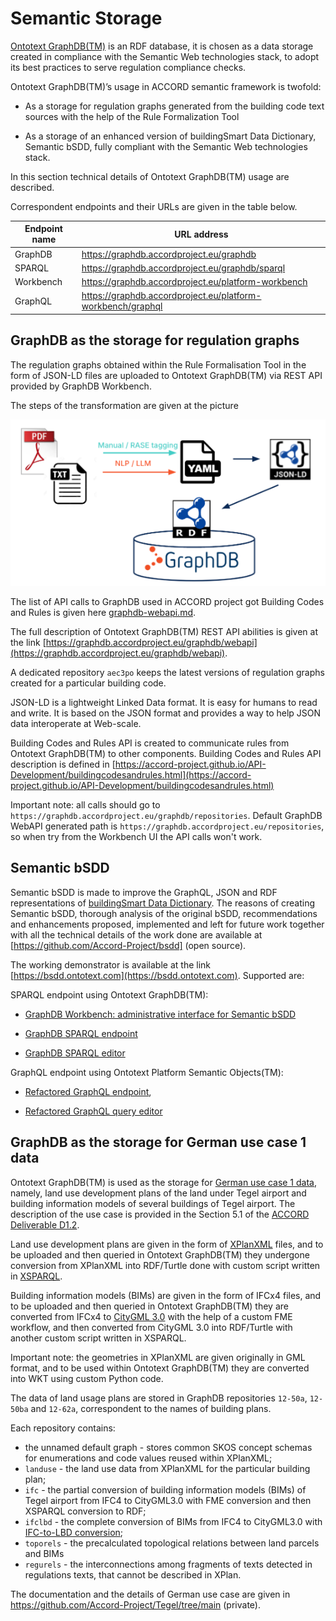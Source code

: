 # Semantic Storage

[Ontotext GraphDB(TM)](https://graphdb.ontotext.com) is an RDF database, it is chosen as a data storage created in compliance with the Semantic Web technologies stack, to adopt its best practices to serve regulation compliance checks. 

Ontotext GraphDB(TM)’s usage in ACCORD semantic framework is twofold:  

- As a storage for regulation graphs generated from the building code text sources with the help of the Rule Formalization Tool 

- As a storage of an enhanced version of buildingSmart Data Dictionary, Semantic bSDD, fully compliant with the Semantic Web technologies stack. 

In this section technical details of Ontotext GraphDB(TM) usage are described. 

Correspondent endpoints and their URLs are given in the table below.

|Endpoint name |URL address |
|--------------|------------|
|GraphDB | https://graphdb.accordproject.eu/graphdb |
|SPARQL  | https://graphdb.accordproject.eu/graphdb/sparql |
|Workbench | https://graphdb.accordproject.eu/platform-workbench |
|GraphQL | https://graphdb.accordproject.eu/platform-workbench/graphql |


## GraphDB as the storage for regulation graphs 

The regulation graphs obtained within the Rule Formalisation Tool in the form of JSON-LD files are uploaded to Ontotext GraphDB(TM) via REST API provided by GraphDB Workbench. 

The steps of the transformation are given at the picture

![](./ACCORD-Regulations-to-GraphDB.png)

The list of API calls to GraphDB used in ACCORD project got Building Codes and Rules is given here [graphdb-webapi.md](https://github.com/Accord-Project/API-Development/blob/main/BuildingCodesAndRules/graphdb-webapi.md).

The full description of Ontotext GraphDB(TM) REST API abilities is given at the link [https://graphdb.accordproject.eu/graphdb/webapi](https://graphdb.accordproject.eu/graphdb/webapi). 

A dedicated repository `aec3po` keeps the latest versions of regulation graphs created for a particular building code.  

JSON-LD is a lightweight Linked Data format. It is easy for humans to read and write. It is based on the JSON format and provides a way to help JSON data interoperate at Web-scale. 

Building Codes and Rules API is created to communicate rules from Ontotext GraphDB(TM) to other components. Building Codes and Rules API description is defined in [https://accord-project.github.io/API-Development/buildingcodesandrules.html](https://accord-project.github.io/API-Development/buildingcodesandrules.html)

Important note: all calls should go to `https://graphdb.accordproject.eu/graphdb/repositories`. Default GraphDB WebAPI generated path is `https://graphdb.accordproject.eu/repositories`, so when try from the Workbench UI the API calls won't work. 

## Semantic bSDD

Semantic bSDD is made to improve the GraphQL, JSON and RDF representations of [buildingSmart Data Dictionary](https://www.buildingsmart.org/users/services/buildingsmart-data-dictionary/). The reasons of creating Semantic bSDD, thorough analysis of the original bSDD, recommendations and enhancements proposed, implemented and left for future work together with all the technical details of the work done are available at [https://github.com/Accord-Project/bsdd] (open source). 

The working demonstrator is available at the link [https://bsdd.ontotext.com](https://bsdd.ontotext.com). Supported are: 

SPARQL endpoint using Ontotext GraphDB(TM): 

- [GraphDB Workbench: administrative interface for Semantic bSDD](https://bsdd.ontotext.com/graphdb)

- [GraphDB SPARQL endpoint](https://bsdd.ontotext.com/graphdb/repositories/bsdd)

- [GraphDB SPARQL editor](https://bsdd.ontotext.com/graphdb/sparql) 

GraphQL endpoint using Ontotext Platform Semantic Objects(TM):  

- [Refactored GraphQL endpoint](https://bsdd.ontotext.com/graphql), 

- [Refactored GraphQL query editor](https://bsdd.ontotext.com/graphiql) 

## GraphDB as the storage for German use case 1 data 

Ontotext GraphDB(TM) is used as the storage for [German use case 1 data](https://accordproject.eu/wp-content/uploads/2023/09/ACCORD_D1.2_ACCORD-Framework-and-User-Requirements-Specification.pdf), namely, land use development plans of the land under Tegel airport and building information models of several buildings of Tegel airport. The description of the use case is provided in the Section 5.1 of the [ACCORD Deliverable D1.2](https://accordproject.eu/wp-content/uploads/2023/09/ACCORD_D1.2_ACCORD-Framework-and-User-Requirements-Specification.pdf). 

Land use development plans are given in the form of [XPlanXML](https://xleitstelle.de/xplanung/ueber_xplanung) files, and to be uploaded and then queried in Ontotext GraphDB(TM) they undergone conversion from XPlanXML into RDF/Turtle done with custom script written in [XSPARQL](https://www.w3.org/submissions/xsparql-language-specification/). 

Building information models (BIMs) are given in the form of IFCx4 files, and to be uploaded and then queried in Ontotext GraphDB(TM) they are converted from IFCx4 to [CityGML 3.0](https://www.ogc.org/publications/standard/citygml/) with the help of a custom FME workflow, and then converted from CityGML 3.0 into RDF/Turtle with another custom script written in XSPARQL. 

Important note: the geometries in XPlanXML are given originally in GML format, and to be used within Ontotext GraphDB(TM) they are converted into WKT using custom Python code. 

The data of land usage plans are stored in GraphDB repositories `12-50a`, `12-50ba` and `12-62a`, correspondent to the names of building plans.

Each repository contains:

- the unnamed default graph - stores common SKOS concept schemas for enumerations and code values reused within XPlanXML;
- `landuse` - the land use data from XPlanXML for the particular building plan;
- `ifc` - the partial conversion of building information models (BIMs) of Tegel airport from IFC4 to CityGML3.0 with FME conversion and then XSPARQL conversion to RDF;
- `ifclbd` - the complete conversion of BIMs from IFC4 to CityGML3.0 with [IFC-to-LBD conversion](https://github.com/jyrkioraskari/IFCtoLBD);
- `toporels` - the precalculated topological relations between land parcels and BIMs
- `regurels` - the interconnections among fragments of texts detected in regulations texts, that cannot be described in XPlan.

The documentation and the details of German use case are given in https://github.com/Accord-Project/Tegel/tree/main (private). 

